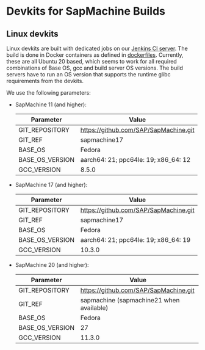 # Devkits for SapMachine Builds

## Linux devkits

Linux devkits are built with dedicated jobs on our [Jenkins CI server](https://ci.sapmachine.io/view/Infrastructure/). The build is done in Docker containers as defined in [dockerfiles](dockerfiles). Currently, these are all Ubuntu 20 based, which seems to work for all required combinations of Base OS, gcc and build server OS versions. The build servers have to run an OS version that supports the runtime glibc requirements from the devkits.

We use the following parameters:

* SapMachine 11 (and higher):

	| Parameter       | Value                                 |
	|-----------------|---------------------------------------|
	| GIT_REPOSITORY  | https://github.com/SAP/SapMachine.git |
	| GIT_REF         | sapmachine17                          |
	| BASE_OS         | Fedora                                |
	| BASE_OS_VERSION | aarch64: 21; ppc64le: 19; x86_64: 12  |
	| GCC_VERSION     | 8.5.0                                 |

* SapMachine 17 (and higher):

	| Parameter       | Value                                 |
	|-----------------|---------------------------------------|
	| GIT_REPOSITORY  | https://github.com/SAP/SapMachine.git |
	| GIT_REF         | sapmachine17                          |
	| BASE_OS         | Fedora                                |
	| BASE_OS_VERSION | aarch64: 21; ppc64le: 19; x86_64: 19  |
	| GCC_VERSION     | 10.3.0                                |

* SapMachine 20 (and higher):

	| Parameter       | Value                                    |
	|-----------------|------------------------------------------|
	| GIT_REPOSITORY  | https://github.com/SAP/SapMachine.git    |
	| GIT_REF         | sapmachine (sapmachine21 when available) |
	| BASE_OS         | Fedora                                   |
	| BASE_OS_VERSION | 27                                       |
	| GCC_VERSION     | 11.3.0                                   |

